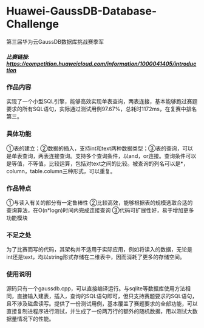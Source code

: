 # Huawei-GaussDB-Database-Challenge
第三届华为云GaussDB数据库挑战赛季军
##### 比赛链接: https://competition.huaweicloud.com/information/1000041405/introduction

### 作品内容
实现了一个小型SQL引擎，能够高效实现单表查询，两表连接，基本能够跑过赛题要求的所有SQL语句，实际通过测试用例97.67%，总耗时1172ms，在复赛中排名第三。


### 具体功能
①表的建立；②数据的插入，支持int和text两种数据类型；③表的查询，可以是单表查询，两表连接查询。支持多个查询条件，以and，or连接。查询条件可以是等值，不等值，比较运算，包括对text之间的比较。被查询的列名可以是*，column，table.column三种形式，可以重复。


### 作品特点
①与读入有关的部分有一定鲁棒性
②比较高效，能够根据表的规模选取合适的查询算法，在O(n*logn)时间内完成连接查询
③代码可扩展性好，易于增加更多功能模块


### 不足之处
为了比赛而写的代码，其架构并不适用于实际应用，例如将读入的数据，无论是int还是text，均以string形式存储在二维表中，因而消耗了更多的存储空间。


### 使用说明
源码只有一个gaussdb.cpp，可以直接编译运行。与sqlite等数据库使用方法相同，直接输入建表，插入，查询的SQL语句即可，但只支持赛题要求的SQL语句，且不涉及磁盘读写。提供了一份测试用例，基本覆盖了赛题要求的全部功能，可以直接复制进程序进行测试，并生成了一份两万行的额外的随机数据，用以测试大数据量情况下的性能。

